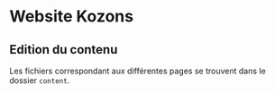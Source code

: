 # Website Kozons

## Edition du contenu

Les fichiers correspondant aux différentes pages se trouvent dans le dossier `content`.
